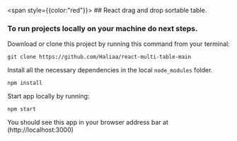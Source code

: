 <span style={{color:"red"}}> ## React drag and drop sortable table. </span>


### To run projects locally on your machine do next steps.

Download or clone this project by running this command from your terminal:
```
git clone https://github.com/Haliaa/react-multi-table-main
```

Install all the necessary dependencies in the local `node_modules` folder.
```
npm install
```

Start app locally by running:
```
npm start
```

You should see this app in your browser address bar at (http://localhost:3000)
